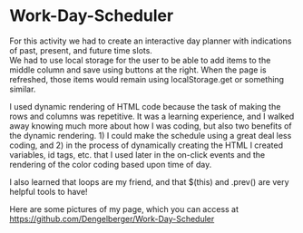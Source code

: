 # Work-Day-Scheduler

For this activity we had to create an interactive day planner with indications of past, present, and future time slots.  
We had to use local storage for the user to be able to add items to the middle column and save using buttons at the right.  When the page is refreshed, those items would remain using localStorage.get or something similar.

I used dynamic rendering of HTML code because the task of making the rows and columns was repetitive.  It was a learning experience, and I walked away knowing much more about how I was coding, but also two benefits of the dynamic rendering. 1) I could make the schedule using a great deal less coding, and 2) in the process of dynamically creating the HTML I created variables, id tags, etc. that I used later in the on-click events and the rendering of the color coding based upon time of day.

I also learned that loops are my friend, and that $(this) and .prev() are very helpful tools to have!

Here are some pictures of my page, which you can access at https://github.com/Dengelberger/Work-Day-Scheduler



